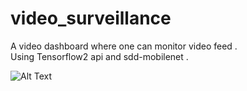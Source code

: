 # video_surveillance
A video dashboard where one can monitor video feed .<br/>
Using Tensorflow2 api and sdd-mobilenet .

![Alt Text](https://github.com/3112ik09/video_surveillance/blob/main/KGg.gif)
